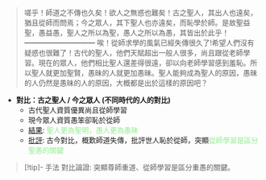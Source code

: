 > 嗟乎！師道之不傳也久矣！欲人之無惑也難矣！古之聖人，其出人也遠矣，猶且從師而問焉；今之眾人，其下聖人也亦遠矣，而恥學於師。是故聖益聖，愚益愚，聖人之所以為聖，愚人之所以為愚，其皆出於此乎！
> ━━━━━━━━━━
> 唉！從師求學的風氣已經失傳很久了!希望人們沒有疑惑也很難了！古代的聖人，他們天賦超出一般人很多，尚且跟從老師學習。現在的眾人，他們相比聖人還差得很遠，卻以向老師學習感到羞恥。所以聖人就更加聖賢，愚昧的人就更加愚昧。聖人能夠成為聖人的原因，愚昧的人仍然是愚昧的人的原因，大概都是出於這樣的原因吧？

- **對比：古之聖人 / 今之眾人 (不同時代的人的對比)**
	- 古代聖人資質優異尚且從師學習
	- 現今眾人資質愚笨卻恥於從師
	- <u>結果</u>: <span style="color: lightgreen">聖人更為聖明，愚人更為愚昧</span>
	- <u>批評</u>: 古今對比，概歎師道失傳，批評世人恥於從師，突顯<span style="color: lightgreen">從師學習是區分聖愚的關鍵</span>

> [!tip]- 手法
> 對比論證: 突顯尊師重道、從師學習是區分重愚的關鍵。

